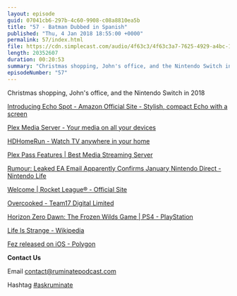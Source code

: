 ```yaml
---
layout: episode
guid: 07041cb6-297b-4c60-9908-c08a8810ea5b
title: "57 - Batman Dubbed in Spanish"
published: "Thu, 4 Jan 2018 18:55:00 +0000"
permalink: 57/index.html
file: https://cdn.simplecast.com/audio/4f63c3/4f63c3a7-7625-4929-a4bc-1ef4cdcbca06/eab74eba-12a0-4510-aa93-c97768f6cd2e/ae706868_tc.mp3?aid=rss_feed&feed=7Rzwf7P6
length: 20352607
duration: 00:20:53
summary: "Christmas shopping, John's office, and the Nintendo Switch in 2018"
episodeNumber: "57"
---
```


Christmas shopping, John's office, and the Nintendo Switch in 2018

[Introducing Echo Spot - Amazon Official Site - Stylish, compact Echo with a screen](https://www.amazon.com/Amazon-VN94DQ-Echo-Spot-Black/dp/B073SQYXTW)

[Plex Media Server - Your media on all your devices](https://www.plex.tv/)

[HDHomeRun - Watch TV anywhere in your home](https://www.silicondust.com/)

[Plex Pass Features | Best Media Streaming Server](https://www.plex.tv/features/plex-pass/)

[Rumour: Leaked EA Email Apparently Confirms January Nintendo Direct - Nintendo Life](http://www.nintendolife.com/news/2017/11/rumour_leaked_ea_email_apparently_confirms_january_nintendo_direct)

[Welcome | Rocket League® - Official Site](https://www.rocketleague.com/)

[Overcooked - Team17 Digital Limited](https://www.team17.com/games/overcooked/)

[Horizon Zero Dawn: The Frozen Wilds Game | PS4 - PlayStation](https://www.playstation.com/en-us/games/horizon-zero-dawn-ps4/the-frozen-wilds-dlc/)

[Life Is Strange - Wikipedia](https://en.wikipedia.org/wiki/Life_Is_Strange)

[Fez released on iOS - Polygon](https://www.polygon.com/2017/12/13/16772684/fez-ios-release-date)

**Contact Us**

Email [contact@ruminatepodcast.com](mailto:contact@ruminatepodcast.com)

Hashtag [#askruminate](https://twitter.com/search?q=askruminate)
